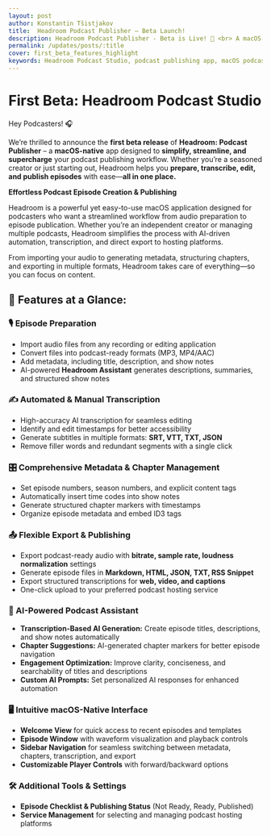```yaml
---
layout: post
author: Konstantin Tšistjakov
title:  Headroom Podcast Publisher – Beta Launch!
description: Headroom Podcast Publisher - Beta is Live! 🚀 <br> A macOS-native app that simplifies podcast publishing with AI transcription, smart metadata, and one-click export. Be among the first to try it and shape the future of podcasting!
permalink: /updates/posts/:title
cover: first_beta_features_highlight
keywords: Headroom Podcast Studio, podcast publishing app, macOS podcast app, podcast workflow, audio preparation, podcast transcription, episode editing, podcast metadata, podcast chapters, AI-driven podcast tools, podcast exporting, podcast hosting, podcast transcription tools, episode creation, macOS podcast tools, podcast automation, Headroom Podcast Publisher, audio conversion, metadata management, AI-powered podcast assistant, episode titles, show notes, podcast accessibility, podcast subtitles, podcast chapter markers, ID3 tags, loudness normalization, podcast publishing, AI podcast features, podcast SEO, macOS-native podcast app, podcast episode management, custom AI prompts, podcast service management
---
```


# First Beta: Headroom Podcast Studio

Hey Podcasters! 🎧

We’re thrilled to announce the **first beta release** of **Headroom: Podcast Publisher** – a **macOS-native** app designed to **simplify, streamline, and supercharge** your podcast publishing workflow. Whether you’re a seasoned creator or just starting out, Headroom helps you **prepare, transcribe, edit, and publish episodes** with ease—**all in one place.**

**Effortless Podcast Episode Creation & Publishing**

Headroom is a powerful yet easy-to-use macOS application designed for podcasters who want a streamlined workflow from audio preparation to episode publication. Whether you’re an independent creator or managing multiple podcasts, Headroom simplifies the process with AI-driven automation, transcription, and direct export to hosting platforms.

From importing your audio to generating metadata, structuring chapters, and exporting in multiple formats, Headroom takes care of everything—so you can focus on content.

## **🚀 Features at a Glance:**

### **🎙 Episode Preparation**

- Import audio files from any recording or editing application
- Convert files into podcast-ready formats (MP3, MP4/AAC)
- Add metadata, including title, description, and show notes
- AI-powered **Headroom Assistant** generates descriptions, summaries, and structured show notes

### **✍️ Automated & Manual Transcription**

- High-accuracy AI transcription for seamless editing
- Identify and edit timestamps for better accessibility
- Generate subtitles in multiple formats: **SRT, VTT, TXT, JSON**
- Remove filler words and redundant segments with a single click

### **🎛 Comprehensive Metadata & Chapter Management**

- Set episode numbers, season numbers, and explicit content tags
- Automatically insert time codes into show notes
- Generate structured chapter markers with timestamps
- Organize episode metadata and embed ID3 tags

### **📤 Flexible Export & Publishing**

- Export podcast-ready audio with **bitrate, sample rate, loudness normalization** settings
- Generate episode files in **Markdown, HTML, JSON, TXT, RSS Snippet**
- Export structured transcriptions for **web, video, and captions**
- One-click upload to your preferred podcast hosting service

### **🤖 AI-Powered Podcast Assistant**

- **Transcription-Based AI Generation:** Create episode titles, descriptions, and show notes automatically
- **Chapter Suggestions:** AI-generated chapter markers for better episode navigation
- **Engagement Optimization:** Improve clarity, conciseness, and searchability of titles and descriptions
- **Custom AI Prompts:** Set personalized AI responses for enhanced automation

### **🖥 Intuitive macOS-Native Interface**

- **Welcome View** for quick access to recent episodes and templates
- **Episode Window** with waveform visualization and playback controls
- **Sidebar Navigation** for seamless switching between metadata, chapters, transcription, and export
- **Customizable Player Controls** with forward/backward options

### **🛠 Additional Tools & Settings**

- **Episode Checklist & Publishing Status** (Not Ready, Ready, Published)
- **Service Management** for selecting and managing podcast hosting platforms